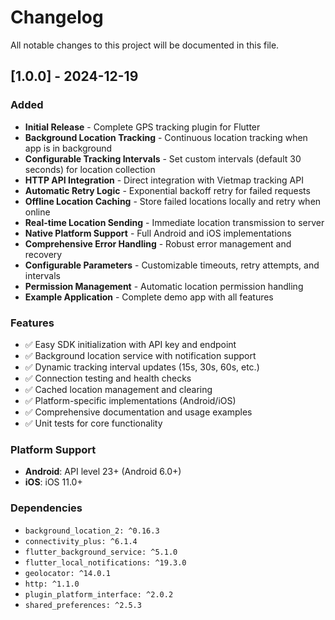 # Changelog

All notable changes to this project will be documented in this file.

## [1.0.0] - 2024-12-19

### Added
- **Initial Release** - Complete GPS tracking plugin for Flutter
- **Background Location Tracking** - Continuous location tracking when app is in background
- **Configurable Tracking Intervals** - Set custom intervals (default 30 seconds) for location collection
- **HTTP API Integration** - Direct integration with Vietmap tracking API
- **Automatic Retry Logic** - Exponential backoff retry for failed requests
- **Offline Location Caching** - Store failed locations locally and retry when online
- **Real-time Location Sending** - Immediate location transmission to server
- **Native Platform Support** - Full Android and iOS implementations
- **Comprehensive Error Handling** - Robust error management and recovery
- **Configurable Parameters** - Customizable timeouts, retry attempts, and intervals
- **Permission Management** - Automatic location permission handling
- **Example Application** - Complete demo app with all features

### Features
- ✅ Easy SDK initialization with API key and endpoint
- ✅ Background location service with notification support
- ✅ Dynamic tracking interval updates (15s, 30s, 60s, etc.)
- ✅ Connection testing and health checks
- ✅ Cached location management and clearing
- ✅ Platform-specific implementations (Android/iOS)
- ✅ Comprehensive documentation and usage examples
- ✅ Unit tests for core functionality

### Platform Support
- **Android**: API level 23+ (Android 6.0+)
- **iOS**: iOS 11.0+

### Dependencies
- `background_location_2: ^0.16.3`
- `connectivity_plus: ^6.1.4`
- `flutter_background_service: ^5.1.0`
- `flutter_local_notifications: ^19.3.0`
- `geolocator: ^14.0.1`
- `http: ^1.1.0`
- `plugin_platform_interface: ^2.0.2`
- `shared_preferences: ^2.5.3`

